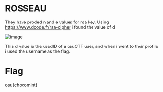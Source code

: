 # ROSSEAU

They have proded n and e values for rsa key.
Using https://www.dcode.fr/rsa-cipher i found the value of d

![image](https://github.com/Snapskillz123/osuCTF/assets/149099858/ace83644-0cd3-4d13-b2e5-a5400f81d708)

This d value is the usedID of a osuCTF user, and when i went to their profile i used the username as the flag.

  # Flag

  osu{chocomint}
